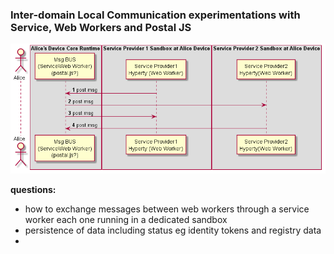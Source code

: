 ### Inter-domain Local Communication experimentations with Service, Web Workers and Postal JS

<!--
@startuml "interdomain-local-communication.png"

autonumber

!define SHOW_RuntimeA

!define SHOW_SP1SandboxAtRuntimeA
!define SHOW_ServiceProvider1HypertyAtRuntimeA

!define SHOW_CoreRuntimeA
!define SHOW_MsgBUSAtRuntimeA

!define SHOW_SP2SandboxAtRuntimeA
!define SHOW_ServiceProvider2HypertyAtRuntimeA


!include ../test_objects.plantuml

SP1H@A -> BUS@A : post msg

SP2H@A <- BUS@A : post msg

SP1H@A <- BUS@A : post msg

SP2H@A -> BUS@A : post msg

@enduml
-->


![Interdomain Local Communication between Hyperties](interdomain-local-communication.png)

**questions:**
* how to exchange messages between web workers through a service worker each one running in a dedicated sandbox
* persistence of data including status eg identity tokens and registry data
* 
